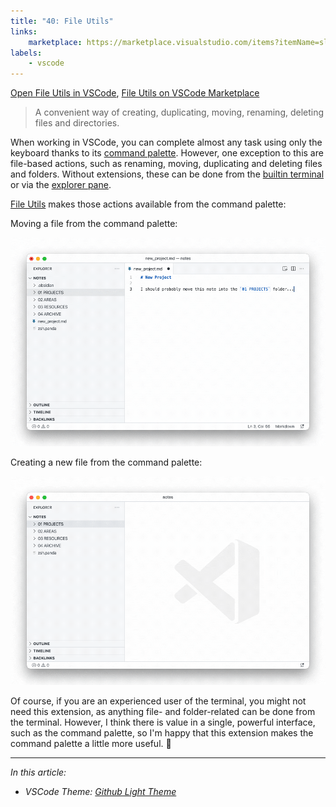 ```yaml
---
title: "40: File Utils"
links:
    marketplace: https://marketplace.visualstudio.com/items?itemName=sleistner.vscode-fileutils
labels:
    - vscode
---
```


[Open File Utils in VSCode](vscode:extension/sleistner.vscode-fileutils), [File Utils on VSCode Marketplace](https://marketplace.visualstudio.com/items?itemName=sleistner.vscode-fileutils)

> A convenient way of creating, duplicating, moving, renaming, deleting files and directories.

When working in VSCode, you can complete almost any task using only the keyboard thanks to its [command palette](https://code.visualstudio.com/docs/getstarted/userinterface#_command-palette). However, one exception to this are file-based actions, such as renaming, moving, duplicating and deleting files and folders. Without extensions, these can be done from the [builtin terminal](https://code.visualstudio.com/docs/terminal/basics) or via the [explorer pane](https://code.visualstudio.com/docs/getstarted/userinterface#_explorer).

[File Utils] makes those actions available from the command palette:

Moving a file from the command palette:

![](40_move_file.gif)

Creating a new file from the command palette:

![](40_create_file.gif)

Of course, if you are an experienced user of the terminal, you might not need this extension, as anything file- and folder-related can be done from the terminal. However, I think there is value in a single, powerful interface, such as the command palette, so I'm happy that this extension makes the command palette a little more useful. 🙂

---

*In this article:*

- *VSCode Theme: [Github Light Theme]*

<!-- references -->

[File Utils]: https://marketplace.visualstudio.com/items?itemName=sleistner.vscode-fileutils
[macos]: ../../img/apple.svg
[win]: ../../img/win.svg
[github]: ../../img/github.svg
[github light theme]: https://marketplace.visualstudio.com/items?itemName=GitHub.github-vscode-theme
